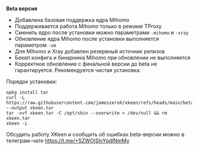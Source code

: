 **Beta версия**

- Добавлена базовая поддержка ядра Mihomo
- Поддерживается работа Mihomo только в режиме TProxy
- Сменить ядро после установки можно параметрами `-mihomo` и `-xray`
- Обновление ядра Mihomo после установки выполняется параметром `-um`
- Для Mihomo и Xray добавлен резервный источник релизов
- Бекап конфига и бинарника Mihomo при обновлении не выполняется
- Корректное обновление с финальной версии до beta не гарантируется. Рекомендуется чистая установка

Порядок установки:
```
opkg install tar
curl -L https://raw.githubusercontent.com/jameszeroX/xkeen/refs/heads/main/beta/xkeen.tar --output xkeen.tar
tar -xvf xkeen.tar -C /opt/sbin --overwrite > /dev/null && rm xkeen.tar
xkeen -i
```

Обсудить работу XKeen и сообщить об ошибках beta-версии можно в телеграм-чате https://t.me/+SZWOjSlvYpdlNmMy
